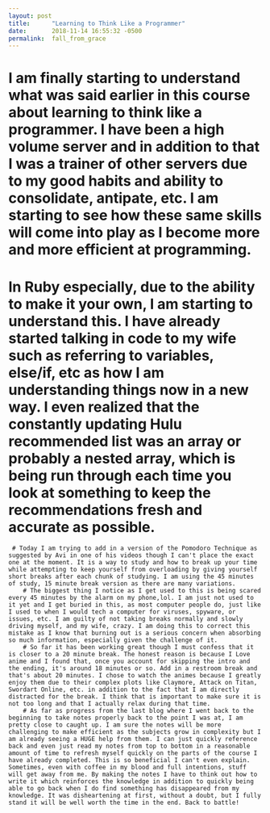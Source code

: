 ```yaml
---
layout: post
title:      "Learning to Think Like a Programmer"
date:       2018-11-14 16:55:32 -0500
permalink:  fall_from_grace
---
```



# I am finally starting to understand what was said earlier in this course about learning to think like a programmer. I have been a high volume server and in addition to that I was a trainer of other servers due to my good habits and ability to consolidate, antipate, etc. I am starting to see how these same skills will come into play as I become more and more efficient at programming. 
   # In Ruby especially, due to the ability to make it your own, I am starting to understand this. I have already started talking in code to my wife such as referring to variables, else/if, etc as how I am understanding things now in a new way. I even realized that the constantly updating Hulu recommended list was an array or probably a nested array, which is being run through each time you look at something to keep the recommendations fresh and accurate as possible. 
	 # Today I am trying to add in a version of the Pomodoro Technique as suggested by Avi in one of his videos though I can't place the exact one at the moment. It is a way to study and how to break up your time while attempting to keep yourself from overloading by giving yourself short breaks after each chunk of studying. I am using the 45 minutes of study, 15 minute break version as there are many variations. 
	    # The biggest thing I notice as I get used to this is being scared every 45 minutes by the alarm on my phone,lol. I am just not used to it yet and I get buried in this, as most computer people do, just like I used to when I would tech a computer for viruses, spyware, or issues, etc. I am guilty of not taking breaks normally and slowly driving myself, and my wife, crazy. I am doing this to correct this mistake as I know that burning out is a serious concern when absorbing so much information, especially given the challenge of it.
		# So far it has been working great though I must confess that it is closer to a 20 minute break. The honest reason is because I Love anime and I found that, once you account for skipping the intro and the ending, it's around 18 minutes or so. Add in a restroom break and that's about 20 minutes. I chose to watch the animes because I greatly enjoy them due to their complex plots like Claymore, Attack on Titan, Swordart Online, etc. in addition to the fact that I am directly distracted for the break. I think that is important to make sure it is not too long and that I actually relax during that time.
		# As far as progress from the last blog where I went back to the beginning to take notes properly back to the point I was at, I am pretty close to caught up. I am sure the notes will be more challenging to make efficient as the subjects grow in complexity but I am already seeing a HUGE help from them. I can just quickly reference back and even just read my notes from top to bottom in a reasonable amount of time to refresh myself quickly on the parts of the course I have already completed. This is so beneficial I can't even explain. Sometimes, even with coffee in my blood and full intentions, stuff will get away from me. By making the notes I have to think out how to write it which reinforces the knowledge in addition to quickly being able to go back when I do find something has disappeared from my knowledge. It was disheartening at first, without a doubt, but I fully stand it will be well worth the time in the end. Back to battle!
